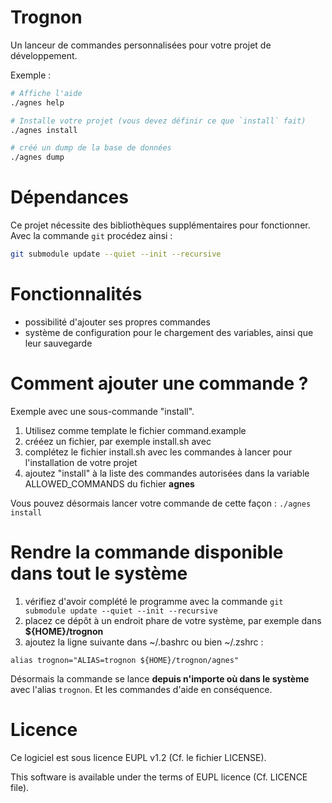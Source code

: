 # Trognon

Un lanceur de commandes personnalisées pour votre projet de développement.

Exemple : 

```bash
# Affiche l'aide
./agnes help

# Installe votre projet (vous devez définir ce que `install` fait)
./agnes install

# créé un dump de la base de données
./agnes dump
```

# Dépendances

Ce projet nécessite des bibliothèques supplémentaires pour fonctionner.
Avec la commande `git` procédez ainsi&nbsp;: 

```bash
git submodule update --quiet --init --recursive 
```

# Fonctionnalités

* possibilité d'ajouter ses propres commandes
* système de configuration pour le chargement des variables, ainsi que leur sauvegarde

# Comment ajouter une commande ?

Exemple avec une sous-commande "install".

1. Utilisez comme template le fichier command.example
1. crééez un fichier, par exemple install.sh avec
1. complétez le fichier install.sh avec les commandes à lancer pour l'installation de votre projet
1. ajoutez "install" à la liste des commandes autorisées dans la variable ALLOWED\_COMMANDS du fichier **agnes**

Vous pouvez désormais lancer votre commande de cette façon : `./agnes install`

# Rendre la commande disponible dans tout le système

1. vérifiez d'avoir complété le programme avec la commande `git submodule update --quiet --init --recursive `
1. placez ce dépôt à un endroit phare de votre système, par exemple dans **${HOME}/trognon**
1. ajoutez la ligne suivante dans ~/.bashrc ou bien ~/.zshrc : 

```
alias trognon="ALIAS=trognon ${HOME}/trognon/agnes"
```

Désormais la commande se lance **depuis n'importe où dans le système** avec l'alias `trognon`. Et les commandes d'aide en conséquence.

# Licence

Ce logiciel est sous licence EUPL v1.2 (Cf. le fichier LICENSE).

This software is available under the terms of EUPL licence (Cf. LICENCE file).
